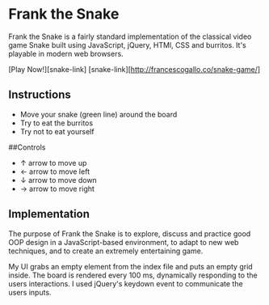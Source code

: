 # Frank the Snake
  Frank the Snake is a fairly standard implementation of the classical video game Snake
  built using JavaScript, jQuery, HTMl, CSS and burritos. It's playable in modern web browsers.

  [Play Now!][snake-link]
  [snake-link][http://francescogallo.co/snake-game/]

## Instructions
- Move your snake (green line) around the board
- Try to eat the burritos
- Try not to eat yourself

##Controls
* ↑ arrow to move up
* ← arrow to move left
* ↓ arrow to move down
* → arrow to move right

## Implementation
  The purpose of Frank the Snake is to explore, discuss and practice good OOP design in a JavaScript-based environment, to adapt to new web techniques, and to create an extremely entertaining game.

  My UI grabs an empty element from the index file and puts an empty grid inside. The board is rendered every 100 ms, dynamically responding to the users interactions. I used jQuery's keydown event to communicate the users inputs.
